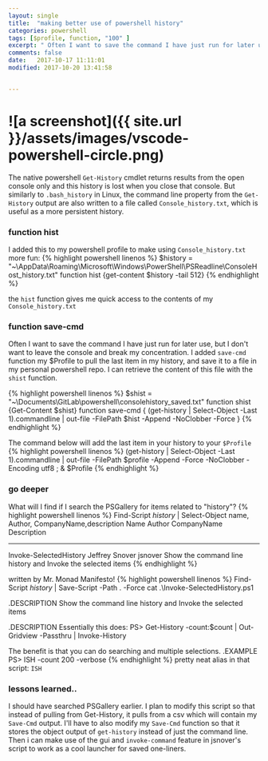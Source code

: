 ```yaml
---
layout: single
title:  "making better use of powershell history"
categories: powershell
tags: [$profile, function, "100" ]
excerpt: " Often I want to save the command I have just run for later use, but I don't want to leave the console and break my concentration. I added `save-cmd` function my $Profile to pull the last item in my history, and save it to a file in my personal powershell repo. "
comments: false
date:   2017-10-17 11:11:01
modified: 2017-10-20 13:41:58


---
```

# ![a screenshot]({{ site.url }}/assets/images/vscode-powershell-circle.png)
The native powershell `Get-History` cmdlet returns results from the open console only and this history is lost when you close that console. But similarly to `.bash_history` in Linux, the command line property from the `Get-History` output are also written to a file called `Console_history.txt`, which is useful as a more persistent history.

### function hist
I added this to my powershell profile to make using `Console_history.txt` more fun:
{% highlight powershell linenos %}
$history = "~\AppData\Roaming\Microsoft\Windows\PowerShell\PSReadline\ConsoleHost_history.txt" 
function hist {get-content $history -tail 512}
{% endhighlight %}

the `hist` function gives me quick access to the contents of my `Console_history.txt`

### function save-cmd
Often I want to save the command I have just run for later use, but I don't want to leave the console and break my concentration. I added `save-cmd` function my $Profile to pull the last item in my history, and save it to a file in my personal powershell repo. I can retrieve the content of this file with the `shist` function.

{% highlight powershell linenos %}
$shist = "~\Documents\GitLab\powershell\consolehistory_saved.txt"
function shist {Get-Content $shist}
function save-cmd { (get-history | Select-Object -Last 1).commandline | out-file -FilePath $hist -Append -NoClobber -Force }
{% endhighlight %}

The command below will add the last item in your history to your `$Profile`
{% highlight powershell linenos %}
(get-history | Select-Object -Last 1).commandline | out-file -FilePath $profile -Append -Force -NoClobber -Encoding utf8 ; & $Profile
{% endhighlight %}


### go deeper
What will I find if I search the PSGallery for items related to "history"?
{% highlight powershell linenos %}
Find-Script *history* | Select-Object name, Author, CompanyName,description
Name                   Author         CompanyName Description
----                   ------         ----------- -----------
Invoke-SelectedHistory Jeffrey Snover jsnover     Show the command line history and Invoke the selected items
{% endhighlight %}

written by Mr. Monad Manifesto!
{% highlight powershell linenos %}
Find-Script *history* | Save-Script -Path . -Force
cat .\Invoke-SelectedHistory.ps1

.DESCRIPTION
   Show the command line history and Invoke the selected items

.DESCRIPTION
   Essentially this does:
    PS> Get-History -count:$count | Out-Gridview -Passthru | Invoke-History

   The benefit is that you can do searching and multiple selections.
.EXAMPLE
   PS> ISH -count 200 -verbose
{% endhighlight %}
pretty neat alias in that script:  `ISH`

### lessons learned..
I should have searched PSGallery earlier. I plan to modify this script so that instead of pulling from Get-History, it pulls from a csv which will contain my `Save-Cmd` output. I'll have to also modify my `Save-Cmd` function so that it stores the object output of `get-history` instead of just the command line. Then i can make use of the gui and `invoke-command` feature in jsnover's script to work as a cool launcher for saved one-liners.
